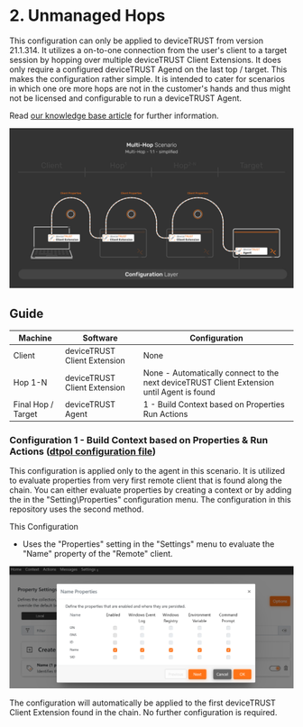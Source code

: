 # 2. Unmanaged Hops
This configuration can only be applied to deviceTRUST from version 21.1.314. It utilizes a on-to-one connection from the user's client to a target session by hopping over multiple deviceTRUST Client Extensions. It does only require a configured deviceTRUST Agend on the last top / target. This makes the configuration rather simple. 
It is intended to cater for scenarios in which one ore more hops are not in the customer's hands and thus might not be licensed and configurable to run a deviceTRUST Agent.

Read [our knowledge base article](https://app.hubspot.com/knowledge/7075732/edit/93463466337) for further information.

![2 - Unmanaged Hops](../../_assets/images/multi-hop/2-UnmanagedHops/01_Architecture.png)

## Guide
| Machine            | Software                     | Configuration                                                             |
|--------------------|------------------------------|---------------------------------------------------------------------------|
| Client             | deviceTRUST Client Extension | None                                                                      |
| Hop 1-N            | deviceTRUST Client Extension | None - Automatically connect to the next deviceTRUST Client Extension until Agent is found |
| Final Hop / Target | deviceTRUST Agent            | 1 - Build Context based on Properties <br> Run Actions                    |

### Configuration 1 - Build Context based on Properties & Run Actions ([dtpol configuration file](./dT_C_MH_1-UnmanagedHops_1_Target.dtpol)) 
This configuration is applied only to the agent in this scenario. It is utilized to evaluate properties from very first remote client that is found along the chain. You can either evaluate properties by creating a context or by adding the in the "Setting\Properties" configuration menu. The configuration in this repository uses the second method.

This Configuration
- Uses the "Properties" setting in the "Settings" menu to evaluate the "Name" property of the "Remote" client.

<img src="../../_assets/images/multi-hop/1-ManagedHops/02_EvaluateRemoteProperties.png" alt="Evaluate Remote Properties" title="Evaluate Remote Properties" width="600">

The configuration will automatically be applied to the first deviceTRUST Client Extension found in the chain. No further configuration is required.
